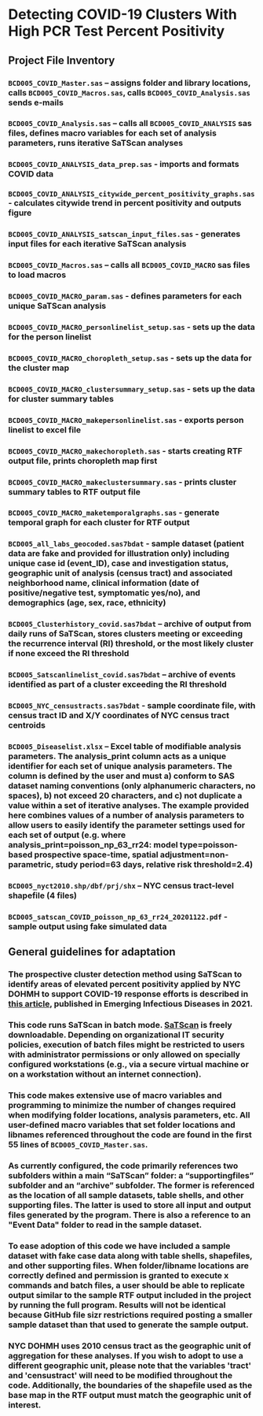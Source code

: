 # Detecting COVID-19 Clusters With High PCR Test Percent Positivity

## Project File Inventory

### `BCD005_COVID_Master.sas` – assigns folder and library locations, calls `BCD005_COVID_Macros.sas`, calls `BCD005_COVID_Analysis.sas` sends e-mails

### `BCD005_COVID_Analysis.sas` – calls all `BCD005_COVID_ANALYSIS` sas files, defines macro variables for each set of analysis parameters, runs iterative SaTScan analyses

### `BCD005_COVID_ANALYSIS_data_prep.sas` - imports and formats COVID data

### `BCD005_COVID_ANALYSIS_citywide_percent_positivity_graphs.sas` - calculates citywide trend in percent positivity and outputs figure

### `BCD005_COVID_ANALYSIS_satscan_input_files.sas` - generates input files for each iterative SaTScan analysis

### `BCD005_COVID_Macros.sas` – calls all `BCD005_COVID_MACRO` sas files to load macros

### `BCD005_COVID_MACRO_param.sas` - defines parameters for each unique SaTScan analysis

### `BCD005_COVID_MACRO_personlinelist_setup.sas` - sets up the data for the person linelist

### `BCD005_COVID_MACRO_choropleth_setup.sas` - sets up the data for the cluster map

### `BCD005_COVID_MACRO_clustersummary_setup.sas` - sets up the data for cluster summary tables

### `BCD005_COVID_MACRO_makepersonlinelist.sas` - exports person linelist to excel file

### `BCD005_COVID_MACRO_makechoropleth.sas` - starts creating RTF output file, prints choropleth map first

### `BCD005_COVID_MACRO_makeclustersummary.sas` - prints cluster summary tables to RTF output file

### `BCD005_COVID_MACRO_maketemporalgraphs.sas` - generate temporal graph for each cluster for RTF output

### `BCD005_all_labs_geocoded.sas7bdat` - sample dataset (patient data are fake and provided for illustration only) including unique case id (event_ID), case and investigation status, geographic unit of analysis (census tract) and associated neighborhood name, clinical information (date of positive/negative test, symptomatic yes/no), and demographics (age, sex, race, ethnicity)

### `BCD005_Clusterhistory_covid.sas7bdat` – archive of output from daily runs of SaTScan, stores clusters meeting or exceeding the recurrence interval (RI) threshold, or the most likely cluster if none exceed the RI threshold

### `BCD005_Satscanlinelist_covid.sas7bdat` – archive of events identified as part of a cluster exceeding the RI threshold

### `BCD005_NYC_censustracts.sas7bdat` - sample coordinate file, with census tract ID and X/Y coordinates of NYC census tract centroids

### `BCD005_Diseaselist.xlsx` – Excel table of modifiable analysis parameters. The analysis_print column acts as a unique identifier for each set of unique analysis parameters. The column is defined by the user and must a) conform to SAS dataset naming conventions (only alphanumeric characters, no spaces), b) not exceed 20 characters, and c) not duplicate a value within a set of iterative analyses. The example provided here combines values of a number of analysis parameters to allow users to easily identify the parameter settings used for each set of output (e.g. where analysis_print=poisson_np_63_rr24: model type=poisson-based prospective space-time, spatial adjustment=non-parametric, study period=63 days, relative risk threshold=2.4)

### `BCD005_nyct2010.shp/dbf/prj/shx` – NYC census tract-level shapefile (4 files)

### `BCD005_satscan_COVID_poisson_np_63_rr24_20201122.pdf` - sample output using fake simulated data


## General guidelines for adaptation

### The prospective cluster detection method using SaTScan to identify areas of elevated percent positivity applied by NYC DOHMH to support COVID-19 response efforts is described in [this article](https://wwwnc.cdc.gov/eid/article/27/5/20-3583_article), published in Emerging Infectious Diseases in 2021.

### This code runs SaTScan in batch mode. [SaTScan](https://www.satscan.org) is freely downloadable. Depending on organizational IT security policies, execution of batch files might be restricted to users with administrator permissions or only allowed on specially configured workstations (e.g., via a secure virtual machine or on a workstation without an internet connection).

### This code makes extensive use of macro variables and programming to minimize the number of changes required when modifying folder locations, analysis parameters, etc. All user-defined macro variables that set folder locations and libnames referenced throughout the code are found in the first 55 lines of `BCD005_COVID_Master.sas`.

### As currently configured, the code primarily references two subfolders within a main “SaTScan” folder: a “supportingfiles” subfolder and an “archive” subfolder. The former is referenced as the location of all sample datasets, table shells, and other supporting files. The latter is used to store all input and output files generated by the program. There is also a reference to an "Event Data" folder to read in the sample dataset.

### To ease adoption of this code we have included a sample dataset with fake case data along with table shells, shapefiles, and other supporting files. When folder/libname locations are correctly defined and permission is granted to execute x commands and batch files, a user should be able to replicate output similar to the sample RTF output included in the project by running the full program. Results will not be identical because GitHub file sizr restrictions required posting a smaller sample dataset than that used to generate the sample output.

### NYC DOHMH uses 2010 census tract as the geographic unit of aggregation for these analyses. If you wish to adopt to use a different geographic unit, please note that the variables 'tract' and 'censustract' will need to be modified throughout the code. Additionally, the boundaries of the shapefile used as the base map in the RTF output must match the geographic unit of interest.
